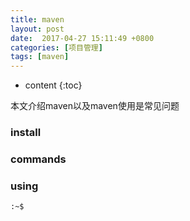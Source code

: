 ```yaml
---
title: maven
layout: post
date:  2017-04-27 15:11:49 +0800 
categories: [项目管理]
tags: [maven]
---
```



* content
{:toc}


本文介绍maven以及maven使用是常见问题










### install

### commands

### using

```
:~$ 
```